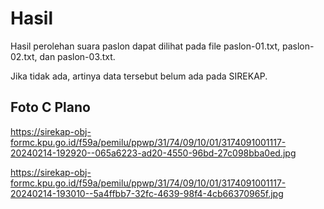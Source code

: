 # Hasil

Hasil perolehan suara paslon dapat dilihat pada file paslon-01.txt, paslon-02.txt, dan paslon-03.txt.

Jika tidak ada, artinya data tersebut belum ada pada SIREKAP.

## Foto C Plano

https://sirekap-obj-formc.kpu.go.id/f59a/pemilu/ppwp/31/74/09/10/01/3174091001117-20240214-192920--065a6223-ad20-4550-96bd-27c098bba0ed.jpg

https://sirekap-obj-formc.kpu.go.id/f59a/pemilu/ppwp/31/74/09/10/01/3174091001117-20240214-193010--5a4ffbb7-32fc-4639-98f4-4cb66370965f.jpg
